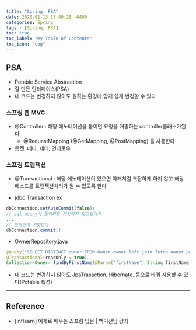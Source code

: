 ```yaml
---
title: "Spring, PSA"
date: 2020-01-13 13:40:28 -0400
categories: Spring
tags : [Spring, PSA]
toc: true
toc_label: "My Table of Contents"
toc_icon: "cog"
---
```

## PSA
- Potable Service Abstraction
- 잘 만든 인터페이스(PSA)
- 내 코드는 변경하지 않아도 원하는 환경에 맞게 쉽게 변경할 수 있다


### 스프링 웹 MVC
- @Controller : 해당 에노테이션을 붙이면 요청을 매핑하는 controller클래스가된다
    - @RequestMapping (@GetMapping, @PostMapping) 을 사용한다
- 톰캣, 네티, 제티, 언더토우

### 스프링 트랜잭션
- @Transactional : 해당 에노테이션이 있으면 아래처럼 복잡하게 하지 않고 해당 메소드를 트랜젝션처리가 될 수 있도록 한다

- jdbc Transaction ex

```java
dbConnection.setAutoCommit(false);
// sql query가 들어와도 커밋하지 않고있다가
...
// 한꺼번에 커밋한다
dbConnection.commit();
```

- OwnerRepository.java

```java
@Query("SELECT DISTINCT owner FROM Owner owner left join fetch owner.pets WHERE owner.firstName LIKE %:firstName%")
@Transactional(readOnly = true)
Collection<Owner> findByFirstName(@Param("firstName") String firstName);
```

- 내 코드는 변경하지 않아도 JpaTrasaction, Hibernate..등으로 바꿔 사용할 수 있다(Potable 특성)


---
## Reference
- [inflearn] 예제로 배우는 스프링 입문 | 백기선님 강좌
